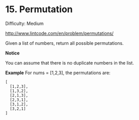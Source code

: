 # 15. Permutation

Difficulty: Medium

http://www.lintcode.com/en/problem/permutations/

Given a list of numbers, return all possible permutations.

**Notice**

You can assume that there is no duplicate numbers in the list.

**Example**
For nums = [1,2,3], the permutations are:
```
[
  [1,2,3],
  [1,3,2],
  [2,1,3],
  [2,3,1],
  [3,1,2],
  [3,2,1]
]
```
